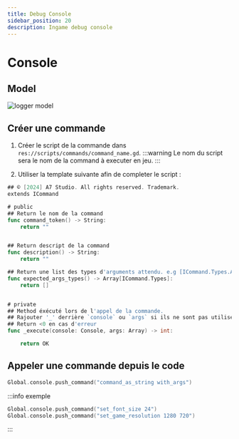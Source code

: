 ```yaml
---
title: Debug Console
sidebar_position: 20
description: Ingame debug console
---
```


# Console



## Model

![logger model](/models/console.drawio.svg)


## Créer une commande

1. Créer le script de la commande dans `res://scripts/commands/command_name.gd`.
:::warning
Le nom du script sera le nom de la command à executer en jeu.
:::

2. Utiliser la template suivante afin de completer le script :
```go
## © [2024] A7 Studio. All rights reserved. Trademark.
extends ICommand

# public
## Return le nom de la command
func command_token() -> String:
	return ""


## Return descript de la command
func description() -> String:
	return ""

## Return une list des types d'arguments attendu. e.g [ICommand.Types.ARG_INT, ICommand.Types.ARG_INT]
func expected_args_types() -> Array[ICommand.Types]:
	return []


# private
## Method éxécuté lors de l'appel de la commande.
## Rajouter '_' derrière `console` ou `args` si ils ne sont pas utilisées
## Return <0 en cas d'erreur
func _execute(console: Console, args: Array) -> int:

	return OK
```

## Appeler une commande depuis le code

```go
Global.console.push_command("command_as_string with_args")
```

:::info exemple
```go
Global.console.push_command("set_font_size 24")
Global.console.push_command("set_game_resolution 1280 720")
```
:::